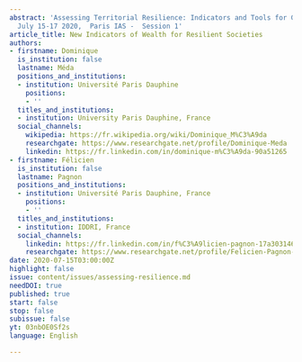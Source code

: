 ```yaml
---
abstract: 'Assessing Territorial Resilience: Indicators and Tools for Governance,
  July 15-17 2020,  Paris IAS -  Session 1'
article_title: New Indicators of Wealth for Resilient Societies
authors:
- firstname: Dominique
  is_institution: false
  lastname: Méda
  positions_and_institutions:
  - institution: Université Paris Dauphine
    positions:
    - ''
  titles_and_institutions:
  - institution: University Paris Dauphine, France
  social_channels:
    wikipedia: https://fr.wikipedia.org/wiki/Dominique_M%C3%A9da
    researchgate: https://www.researchgate.net/profile/Dominique-Meda
    linkedin: https://fr.linkedin.com/in/dominique-m%C3%A9da-90a51265
- firstname: Félicien
  is_institution: false
  lastname: Pagnon
  positions_and_institutions:
  - institution: Université Paris Dauphine, France
    positions:
    - ''
  titles_and_institutions:
  - institution: IDDRI, France
  social_channels:
    linkedin: https://fr.linkedin.com/in/f%C3%A9licien-pagnon-17a303146
    researchgate: https://www.researchgate.net/profile/Felicien-Pagnon-2
date: 2020-07-15T03:00:00Z
highlight: false
issue: content/issues/assessing-resilience.md
needDOI: true
published: true
start: false
stop: false
subissue: false
yt: 03nbOE0Sf2s
language: English

---
```

<Youtube yt="03nbOE0Sf2s" caption="De nouveaux indicateurs de richesse au service de la résilience de la société" start="false" stop="false"></Youtube>